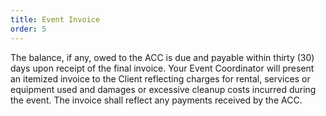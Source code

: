 ```yaml
---
title: Event Invoice
order: 5
---
```


The balance, if any, owed to the ACC is due and payable within thirty (30) days upon receipt of the final invoice. Your Event Coordinator will present an itemized invoice to the Client reflecting charges for rental, services or equipment used and damages or excessive cleanup costs incurred during the event. The invoice shall reflect any payments received by the ACC.
